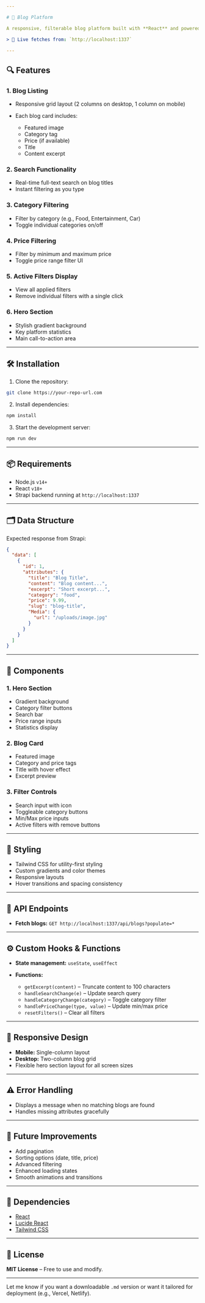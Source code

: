 ```yaml
---

# 📝 Blog Platform

A responsive, filterable blog platform built with **React** and powered by a **Strapi** backend.

> 🚀 Live fetches from: `http://localhost:1337`

---
```


## 🔍 Features

### 1. **Blog Listing**

* Responsive grid layout (2 columns on desktop, 1 column on mobile)
* Each blog card includes:

  * Featured image
  * Category tag
  * Price (if available)
  * Title
  * Content excerpt

### 2. **Search Functionality**

* Real-time full-text search on blog titles
* Instant filtering as you type

### 3. **Category Filtering**

* Filter by category (e.g., Food, Entertainment, Car)
* Toggle individual categories on/off

### 4. **Price Filtering**

* Filter by minimum and maximum price
* Toggle price range filter UI

### 5. **Active Filters Display**

* View all applied filters
* Remove individual filters with a single click

### 6. **Hero Section**

* Stylish gradient background
* Key platform statistics
* Main call-to-action area

---

## 🛠️ Installation

1. Clone the repository:

```bash
git clone https://your-repo-url.com
```

2. Install dependencies:

```bash
npm install
```

3. Start the development server:

```bash
npm run dev
```

---

## 📦 Requirements

* Node.js `v14+`
* React `v18+`
* Strapi backend running at `http://localhost:1337`

---

## 🗂️ Data Structure

Expected response from Strapi:

```json
{
  "data": [
    {
      "id": 1,
      "attributes": {
        "title": "Blog Title",
        "content": "Blog content...",
        "excerpt": "Short excerpt...",
        "category": "food",
        "price": 9.99,
        "slug": "blog-title",
        "Media": {
          "url": "/uploads/image.jpg"
        }
      }
    }
  ]
}
```

---

## 🧩 Components

### 1. **Hero Section**

* Gradient background
* Category filter buttons
* Search bar
* Price range inputs
* Statistics display

### 2. **Blog Card**

* Featured image
* Category and price tags
* Title with hover effect
* Excerpt preview

### 3. **Filter Controls**

* Search input with icon
* Toggleable category buttons
* Min/Max price inputs
* Active filters with remove buttons

---

## 🎨 Styling

* Tailwind CSS for utility-first styling
* Custom gradients and color themes
* Responsive layouts
* Hover transitions and spacing consistency

---

## 🔌 API Endpoints

* **Fetch blogs:**
  `GET http://localhost:1337/api/blogs?populate=*`

---

## ⚙️ Custom Hooks & Functions

* **State management:** `useState`, `useEffect`
* **Functions:**

  * `getExcerpt(content)` – Truncate content to 100 characters
  * `handleSearchChange(e)` – Update search query
  * `handleCategoryChange(category)` – Toggle category filter
  * `handlePriceChange(type, value)` – Update min/max price
  * `resetFilters()` – Clear all filters

---

## 📱 Responsive Design

* **Mobile:** Single-column layout
* **Desktop:** Two-column blog grid
* Flexible hero section layout for all screen sizes

---

## ⚠️ Error Handling

* Displays a message when no matching blogs are found
* Handles missing attributes gracefully

---

## 🌱 Future Improvements

* Add pagination
* Sorting options (date, title, price)
* Advanced filtering
* Enhanced loading states
* Smooth animations and transitions

---

## 🧰 Dependencies

* [React](https://reactjs.org/)
* [Lucide React](https://lucide.dev/)
* [Tailwind CSS](https://tailwindcss.com/)

---

## 📄 License

**MIT License** – Free to use and modify.

---

Let me know if you want a downloadable `.md` version or want it tailored for deployment (e.g., Vercel, Netlify).
